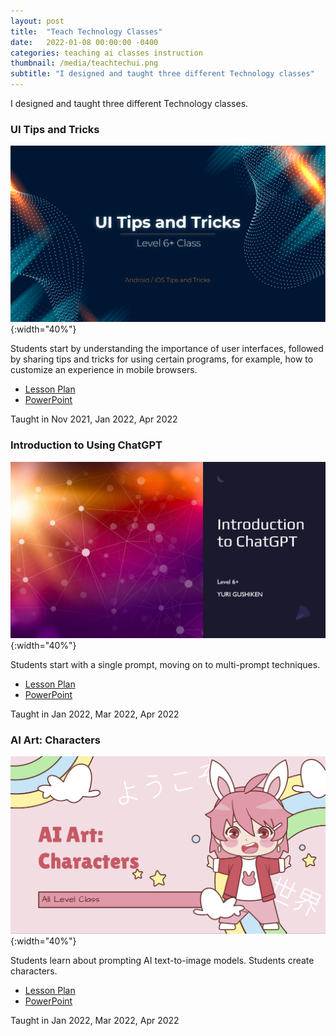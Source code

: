```yaml
---
layout: post
title:  "Teach Technology Classes"
date:   2022-01-08 00:00:00 -0400
categories: teaching ai classes instruction
thumbnail: /media/teachtechui.png
subtitle: "I designed and taught three different Technology classes"
---
```


I designed and taught three different Technology classes.

### UI Tips and Tricks
![Teaching UI Tips and Tricks](/media/teachtechui.png){:width="40%"}

Students start by understanding the importance of user interfaces, followed by sharing tips and tricks for using certain programs, for example, how to customize an experience in mobile browsers.
- [Lesson Plan](/media/UI-Tips-and-Tricks-lesson-plan.docx)
- [PowerPoint](/media/UI-Tips-and-Tricks-pptt-2.pptx)

Taught in Nov 2021, Jan 2022, Apr 2022

### Introduction to Using ChatGPT
![Teaching ChatGPT](/media/teachtechchatgpt.png){:width="40%"}

Students start with a single prompt, moving on to multi-prompt techniques.
- [Lesson Plan](/media/Lesson-Plan-ChatGPT-1.docx)
- [PowerPoint](/media/presentation.pptx)

Taught in Jan 2022, Mar 2022, Apr 2022

### AI Art: Characters
![Teaching AI Art](/media/teachtechimages.png){:width="40%"}

Students learn about prompting AI text-to-image models. Students create characters.
- [Lesson Plan](/media/AI-Art-lesson-plan.docx)
- [PowerPoint](/media/L3-AI-Art-Characters.pptx)

Taught in Jan 2022, Mar 2022, Apr 2022
